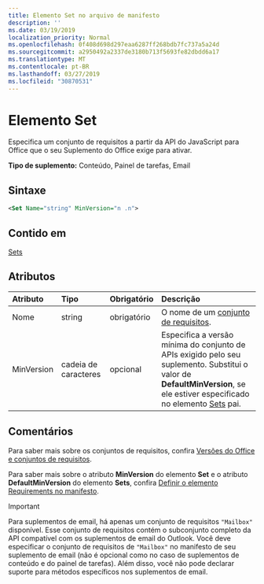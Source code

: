 ```yaml
---
title: Elemento Set no arquivo de manifesto
description: ''
ms.date: 03/19/2019
localization_priority: Normal
ms.openlocfilehash: 0f408d698d297eaa6287ff268bdb7fc737a5a24d
ms.sourcegitcommit: a2950492a2337de3180b713f5693fe82dbdd6a17
ms.translationtype: MT
ms.contentlocale: pt-BR
ms.lasthandoff: 03/27/2019
ms.locfileid: "30870531"
---
```

# <a name="set-element"></a>Elemento Set

Especifica um conjunto de requisitos a partir da API do JavaScript para Office que o seu Suplemento do Office exige para ativar.

**Tipo de suplemento:** Conteúdo, Painel de tarefas, Email

## <a name="syntax"></a>Sintaxe

```XML
<Set Name="string" MinVersion="n .n">
```

## <a name="contained-in"></a>Contido em

[Sets](sets.md)

## <a name="attributes"></a>Atributos

|**Atributo**|**Tipo**|**Obrigatório**|**Descrição**|
|:-----|:-----|:-----|:-----|
|Nome|string|obrigatório|O nome de um [conjunto de requisitos](/office/dev/add-ins/develop/office-versions-and-requirement-sets).|
|MinVersion|cadeia de caracteres|opcional|Especifica a versão mínima do conjunto de APIs exigido pelo seu suplemento. Substitui o valor de **DefaultMinVersion**, se ele estiver especificado no elemento [Sets](sets.md) pai.|

## <a name="remarks"></a>Comentários

Para saber mais sobre os conjuntos de requisitos, confira [Versões do Office e conjuntos de requisitos](/office/dev/add-ins/develop/office-versions-and-requirement-sets).

Para saber mais sobre o atributo **MinVersion** do elemento **Set** e o atributo **DefaultMinVersion** do elemento **Sets**, confira [Definir o elemento Requirements no manifesto](/office/dev/add-ins/develop/specify-office-hosts-and-api-requirements#set-the-requirements-element-in-the-manifest).

> [!IMPORTANT] 
> Para suplementos de email, há apenas um conjunto de requisitos `"Mailbox"` disponível. Esse conjunto de requisitos contém o subconjunto completo da API compatível com os suplementos de email do Outlook. Você deve especificar o conjunto de requisitos de `"Mailbox"` no manifesto de seu suplemento de email (não é opcional como no caso de suplementos de conteúdo e do painel de tarefas). Além disso, você não pode declarar suporte para métodos específicos nos suplementos de email.
